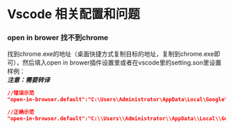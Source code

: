 # Vscode 相关配置和问题

### open in brower 找不到chrome

找到chrome.exe的地址（桌面快捷方式复制目标的地址，复制到chrome.exe即可），然后填入open in brower插件设置里或者在vscode里的setting.son里设置<br>
样例：<br>
***注意：需要转译***
```json
//错误示范
"open-in-browser.default":"C:\Users\Administrator\AppData\Local\Google\Chrome\Application\chrome.exe"

//正确示范
"open-in-browser.default":"C:\\Users\\Administrator\\AppData\\Local\\Google\\Chrome\\Application\\chrome.exe"
```